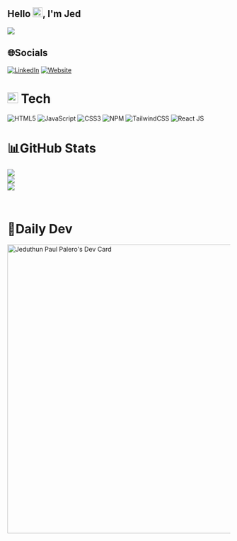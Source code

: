 <h2 align="left">
  Hello <img src="https://media.giphy.com/media/hvRJCLFzcasrR4ia7z/giphy.gif" width="22px" height="22px">, I'm Jed
</h2>
<p align="center">
<p align="left">
  <a href="https://github.com/Jedpalero/Jedpalero/"><img src="https://readme-typing-svg.herokuapp.com?font=Fira+Code&pause=1000&color=1D85F7&random=false&width=435&lines=Welcome+to+my+Github+Account.;I+am+Jed!;A+BSECE+graduate.;An+aspiring+developer..."></a>
</p>

<div align="center">
<div align="left">


## 🌐Socials

[![LinkedIn](https://img.shields.io/badge/LinkedIn-0a66c2.svg?logo=linkedin&logoColor=white)](https://www.linkedin.com/in/jeduthun-paul-palero-a0a581178/)
[![Website](https://img.shields.io/badge/Website-000000.svg?logo=googlechrome&logoColor=white)](https://portfolio-jed-palero.web.app/)
<br>
# <img src="https://media2.giphy.com/media/QssGEmpkyEOhBCb7e1/giphy.gif?cid=ecf05e47a0n3gi1bfqntqmob8g9aid1oyj2wr3ds3mg700bl&rid=giphy.gif" width="24px" height="24px"> Tech
![HTML5](https://img.shields.io/badge/html5-%23E34F26.svg?style=for-the-badge&logo=html5&logoColor=white)
![JavaScript](https://img.shields.io/badge/javascript-%23323330.svg?style=for-the-badge&logo=javascript&logoColor=%23F7DF1E)
![CSS3](https://img.shields.io/badge/css3-264de6.svg?style=for-the-badge&logo=css3&logoColor=white)
![NPM](https://img.shields.io/badge/NPM-%23000000.svg?style=for-the-badge&logo=npm&logoColor=white)
![TailwindCSS](https://img.shields.io/badge/tailwindcss-%2338B2AC.svg?style=for-the-badge&logo=tailwind-css&logoColor=white)
![React JS](https://img.shields.io/badge/react-%2331A8FF.svg?style=for-the-badge&logo=react&logoColor=white)

# 📊GitHub Stats

![](https://github-readme-stats.vercel.app/api?username=Jedpalero&theme=merko&hide_border=false&include_all_commits=false&count_private=false)<br/>
![](https://github-readme-streak-stats.herokuapp.com/?user=Jedpalero&theme=merko&hide_border=false)<br/>
![](https://github-readme-stats.vercel.app/api/top-langs/?username=Jedpalero&theme=merko&hide_border=false&include_all_commits=false&count_private=false&layout=compact)

<br>

# 📰Daily Dev

<a href="https://app.daily.dev/jedpalero"><img src="https://api.daily.dev/devcards/v2/lVR5bEOaPuvtdyLnPcAaO.png?r=yn7&type=wide" width="652" alt="Jeduthun Paul Palero's Dev Card"/></a>



</div>

